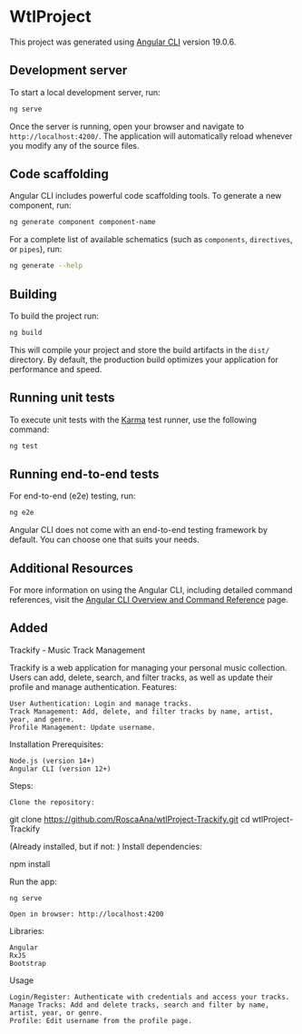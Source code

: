 # WtlProject

This project was generated using [Angular CLI](https://github.com/angular/angular-cli) version 19.0.6.

## Development server

To start a local development server, run:

```bash
ng serve
```

Once the server is running, open your browser and navigate to `http://localhost:4200/`. The application will automatically reload whenever you modify any of the source files.

## Code scaffolding

Angular CLI includes powerful code scaffolding tools. To generate a new component, run:

```bash
ng generate component component-name
```

For a complete list of available schematics (such as `components`, `directives`, or `pipes`), run:

```bash
ng generate --help
```

## Building

To build the project run:

```bash
ng build
```

This will compile your project and store the build artifacts in the `dist/` directory. By default, the production build optimizes your application for performance and speed.

## Running unit tests

To execute unit tests with the [Karma](https://karma-runner.github.io) test runner, use the following command:

```bash
ng test
```

## Running end-to-end tests

For end-to-end (e2e) testing, run:

```bash
ng e2e
```

Angular CLI does not come with an end-to-end testing framework by default. You can choose one that suits your needs.

## Additional Resources

For more information on using the Angular CLI, including detailed command references, visit the [Angular CLI Overview and Command Reference](https://angular.dev/tools/cli) page.

## Added
Trackify - Music Track Management

Trackify is a web application for managing your personal music collection. Users can add, delete, search, and filter tracks, as well as update their profile and manage authentication.
Features:

    User Authentication: Login and manage tracks.
    Track Management: Add, delete, and filter tracks by name, artist, year, and genre.
    Profile Management: Update username.

Installation
Prerequisites:

    Node.js (version 14+)
    Angular CLI (version 12+)

Steps:

    Clone the repository:

git clone https://github.com/RoscaAna/wtlProject-Trackify.git
cd wtlProject-Trackify

(Already installed, but if not: ) Install dependencies:

npm install

Run the app:

    ng serve

    Open in browser: http://localhost:4200

Libraries:

    Angular
    RxJS
    Bootstrap

Usage

    Login/Register: Authenticate with credentials and access your tracks.
    Manage Tracks: Add and delete tracks, search and filter by name, artist, year, or genre.
    Profile: Edit username from the profile page.